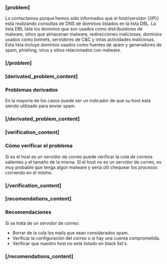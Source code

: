 ### [problem]
Lo contactamos porque hemos sido informados que el host/servidor {{IP}} está realizando consultas de DNS de dominios listados en la lista DBL.
La lista DBL lista los dominios que son usados como distribuidores de malware, sitios que almacenan malware, redirecciones maliciosas, dominios usados como botnets, servidores de C&C y otras actividades maliciosas.
Esta lista incluye dominios usados como fuentes de spam y generadores de spam, phishing, virus y sitios relacionados con malware.
### [/problem]

### [derivated_problem_content]
### Problemas derivados
En la mayoría de los casos puede ser un indicador de que su host está siendo utilizado para enviar spam.
### [/derivated_problem_content]

### [verification_content]
### Cómo verificar el problema
Si es el host es un servidor de correo puede verificar la cola de correos salientes y el tamaño de la misma.
Si el host no es un servidor de correo, es muy probable que tenga algún malware y sería útil chequear los procesos corriendo en el mísmo.
### [/verification_content]

### [recomendations_content]
### Recomendaciones
Si se trata de un servidor de correo:

* Borrar de la cola los mails que sean considerados spam.
* Verificar la configuración del correo o si hay una cuenta comprometida.
* Verificar que nuestro host no esté listado en black list's.

### [/recomendations_content]
